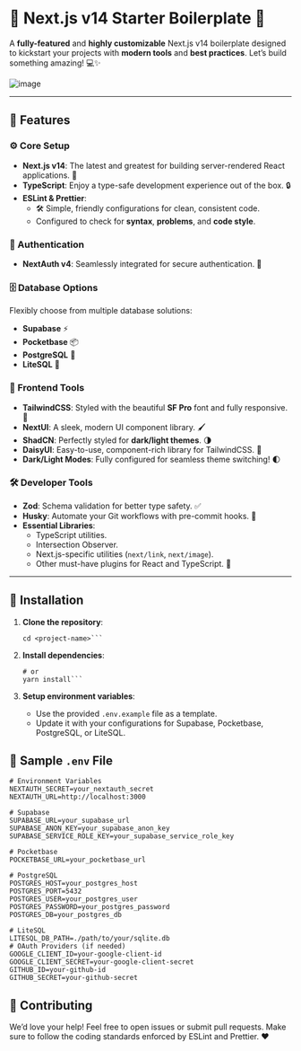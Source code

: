 # 🚀 Next.js v14 Starter Boilerplate 🌟

A **fully-featured** and **highly customizable** Next.js v14 boilerplate designed to kickstart your projects with **modern tools** and **best practices**. Let’s build something amazing! 💻✨

![image](https://github.com/user-attachments/assets/68f8621e-69e0-4766-a6ae-c1d1347e3cc5)



---

## 🌟 Features

### ⚙️ Core Setup
- **Next.js v14**: The latest and greatest for building server-rendered React applications. 🚀  
- **TypeScript**: Enjoy a type-safe development experience out of the box. 🔒  
- **ESLint & Prettier**:  
  - 🛠️ Simple, friendly configurations for clean, consistent code.  
  - Configured to check for **syntax**, **problems**, and **code style**.  

### 🔐 Authentication
- **NextAuth v4**: Seamlessly integrated for secure authentication. 🔑  

### 🗄️ Database Options
Flexibly choose from multiple database solutions:  
- **Supabase** ⚡  
- **Pocketbase** 📦  
- **PostgreSQL** 🐘  
- **LiteSQL** 💾  

### 🎨 Frontend Tools
- **TailwindCSS**: Styled with the beautiful **SF Pro** font and fully responsive. 💅  
- **NextUI**: A sleek, modern UI component library. 🖌️  
- **ShadCN**: Perfectly styled for **dark/light themes**. 🌗  
- **DaisyUI**: Easy-to-use, component-rich library for TailwindCSS. 🌸  
- **Dark/Light Modes**: Fully configured for seamless theme switching! 🌓  

### 🛠️ Developer Tools
- **Zod**: Schema validation for better type safety. ✅  
- **Husky**: Automate your Git workflows with pre-commit hooks. 🐶  
- **Essential Libraries**:  
  - TypeScript utilities.  
  - Intersection Observer.  
  - Next.js-specific utilities (`next/link`, `next/image`).  
  - Other must-have plugins for React and TypeScript. 🔧  

---

## 🚀 Installation

1. **Clone the repository**:  
   ```git clone <repository-url>
   cd <project-name>```

2. **Install dependencies**:

    ``` npm install
    # or
    yarn install```

3. **Setup environment variables**:
    - Use the provided ```.env.example``` file as a template.
    - Update it with your configurations for Supabase, Pocketbase, PostgreSQL, or LiteSQL.

## 📄 Sample ```.env``` File

  ```
  # Environment Variables
  NEXTAUTH_SECRET=your_nextauth_secret
  NEXTAUTH_URL=http://localhost:3000
  
  # Supabase
  SUPABASE_URL=your_supabase_url
  SUPABASE_ANON_KEY=your_supabase_anon_key
  SUPABASE_SERVICE_ROLE_KEY=your_supabase_service_role_key
  
  # Pocketbase
  POCKETBASE_URL=your_pocketbase_url
  
  # PostgreSQL
  POSTGRES_HOST=your_postgres_host
  POSTGRES_PORT=5432
  POSTGRES_USER=your_postgres_user
  POSTGRES_PASSWORD=your_postgres_password
  POSTGRES_DB=your_postgres_db
  
  # LiteSQL
  LITESQL_DB_PATH=./path/to/your/sqlite.db
  # OAuth Providers (if needed)
  GOOGLE_CLIENT_ID=your-google-client-id
  GOOGLE_CLIENT_SECRET=your-google-client-secret
  GITHUB_ID=your-github-id
  GITHUB_SECRET=your-github-secret
  ```

## 🎉 **Contributing**
We’d love your help! Feel free to open issues or submit pull requests. 
Make sure to follow the coding standards enforced by ESLint and Prettier. ❤️
